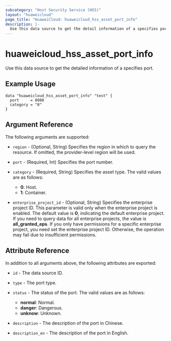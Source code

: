```yaml
---
subcategory: "Host Security Service (HSS)"
layout: "huaweicloud"
page_title: "HuaweiCloud: huaweicloud_hss_asset_port_info"
description: |-
  Use this data source to get the detail information of a specifies port.
---
```


# huaweicloud_hss_asset_port_info

Use this data source to get the detailed information of a specifies port.

## Example Usage

```hcl
data "huaweicloud_hss_asset_port_info" "test" {
  port     = 8080
  category = "0"
}
```

## Argument Reference

The following arguments are supported:

* `region` - (Optional, String) Specifies the region in which to query the resource.
  If omitted, the provider-level region will be used.

* `port` - (Required, Int) Specifies the port number.

* `category` - (Required, String) Specifies the asset type.
  The valid values are as follows:
  + **0**: Host.
  + **1**: Container.

* `enterprise_project_id` - (Optional, String) Specifies the enterprise project ID.
  This parameter is valid only when the enterprise project is enabled.
  The default value is **0**, indicating the default enterprise project.
  If you need to query data for all enterprise projects, the value is **all_granted_eps**.
  If you only have permissions for a specific enterprise project, you need set the enterprise project ID. Otherwise,
  the operation may fail due to insufficient permissions.

## Attribute Reference

In addition to all arguments above, the following attributes are exported:

* `id` - The data source ID.

* `type` - The port type.

* `status` - The status of the port.
  The valid values are as follows:
  + **normal**: Normal.
  + **danger**: Dangerous.
  + **unknow**: Unknown.

* `description` - The description of the port in Chinese.

* `description_en` - The description of the port in English.
